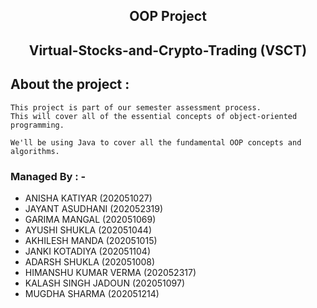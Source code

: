 ## <p style="text-align: center;"> **OOP Project** </p>

## <p style="text-align: center;">Virtual-Stocks-and-Crypto-Trading (VSCT)</p>


## About the project :
```
This project is part of our semester assessment process.
This will cover all of the essential concepts of object-oriented programming.

We'll be using Java to cover all the fundamental OOP concepts and algorithms.
```

### **Managed By : -** 
- ANISHA KATIYAR (202051027)
- JAYANT ASUDHANI (202052319)
- GARIMA MANGAL (202051069)
- AYUSHI SHUKLA (202051044)
- AKHILESH MANDA (202051015)
- JANKI KOTADIYA (202051104)
- ADARSH SHUKLA (202051008)
- HIMANSHU KUMAR VERMA (202052317)
- KALASH SINGH JADOUN (202051097)
- MUGDHA SHARMA (202051214)

